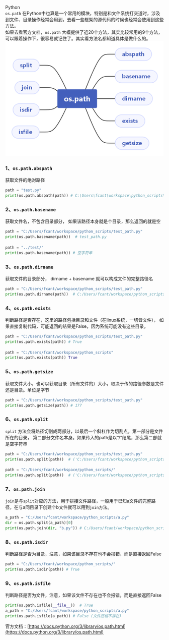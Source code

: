Python<br />`os.path` 在Python中也算是一个常用的模块，特别是和文件系统打交道时，涉及到文件、目录操作经常会用到，去看一些框架的源代码的时候也经常会使用到这些方法。<br />如果去看官方文档，`os.path` 大概提供了近20个方法，其实比较常用的9个方法，可以跟着操作下，很容易就记住了。其实看方法名都知道具体是做什么的。<br />![2021-09-22-21-13-45-828079.png](./img/1632316437864-67a606ff-7e64-4424-8e8b-8b8d517cfbc0.png)
<a name="t7Hd6"></a>
### 1、`os.path.abspath`
获取文件的绝对路径
```python
path = "test.py"
print(os.path.abspath(path)) # C:\Users\fcant\workspace\python_scripts\test.py
```
<a name="tjeGn"></a>
### 2、`os.path.basename`
获取文件名，不包含目录部分， 如果该路径本身就是个目录，那么返回的就是空
```python
path = "C:/Users/fcant/workspace/python_scripts/test_path.py"
print(os.path.basename(path))  # test_path.py

path = "../test/"
print(os.path.basename(path)) # 空字符串
```
<a name="jvy3k"></a>
### 3、`os.path.dirname`
获取文件的目录部分， dirname + basename 就可以构成文件的完整路径名
```python
path = "C:/Users/fcant/workspace/python_scripts/test_path.py"
print(os.path.dirname(path))  # C:/Users/fcant/workspace/python_scripts
```
<a name="U1t5K"></a>
### 4、`os.path.exists`
判断路径是否存在，这里的路径包括目录和文件（在linux系统，一切皆文件）， 如果直接复制代码，可能返回的结果是False，因为系统可能没有这些目录。
```python
path = "C:/Users/fcant/workspace/python_scripts/test_path.py"
print(os.path.exists(path)) # True

path = "C:/Users/fcant/workspace/python_scripts"
print(os.path.exists(path)) True
```
<a name="BB5x9"></a>
### 5、`os.path.getsize`
获取文件大小，也可以获取目录（所有文件的）大小，取决于传的路径参数是文件还是目录。单位是字节
```python
path = "C:/Users/fcant/workspace/python_scripts/test_path.py"
print(os.path.getsize(path)) # 177 
```
<a name="cK7us"></a>
### 6、`os.path.split`
`split` 方法会将路径切割成两部分，以最后一个斜杠作为切割点，第一部分是文件所在的目录， 第二部分文件名本身。如果传入的path是以“/”结尾，那么第二部就是空字符串
```python
path = "C:/Users/fcant/workspace/python_scripts/test_path.py"
print(os.path.split(path))  # ('C:/Users/fcant/workspace/python_scripts', 'test_path.py')

path = "C:/Users/fcant/workspace/python_scripts/"
print(os.path.split(path))  # ('C:/Users/fcant/workspace/python_scripts', '')
```
<a name="l8MQq"></a>
### 7、`os.path.join`
`join`是与`split`对应的方法，用于拼接文件路径，一般用于已知a文件的完整路径，在与a同目录下创建个b文件就可以用到`join`方法。
```python
a_path = "C:/Users/fcant/workspace/python_scripts/a.py"
dir = os.path.split(a_path)[0]
print(os.path.join(dir, "b.py")) # C:/Users/fcant/workspace/python_scripts\b.py
```
<a name="EvH5K"></a>
### 8、`os.path.isdir`
判断路径是否为目录，注意，如果该目录不存在也不会报错，而是直接返回False
```python
path = "C:/Users/fcant/workspace/python_scripts/"
print(os.path.isdir(path)) # True
```
<a name="aX688"></a>
### 9、`os.path.isfile`
判断路径是否为文件，注意，如果该文件不存在也不会报错，而是直接返回False
```python
print(os.path.isfile(__file__))  # True
a_path = "C:/Users/fcant/workspace/python_scripts/a.py"
print(os.path.isfile(a_path)) # False (文件压根不存在)
```
官方文档：[https://docs.python.org/3/library/os.path.html](https://docs.python.org/3/library/os.path.html)

